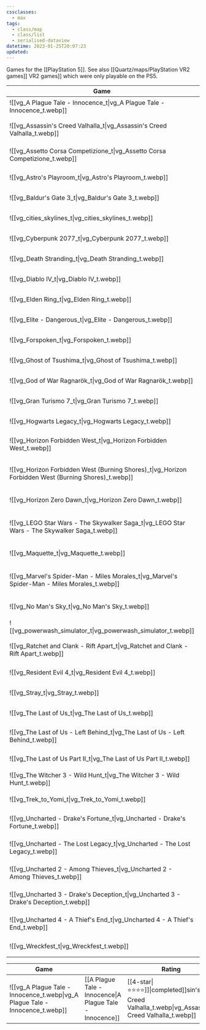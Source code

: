 ```yaml
---
cssclasses:
  - max
tags:
  - class/map
  - class/list
  - serialised-dataview
datetime: 2023-01-25T20:07:23
updated: 
---
```

Games for the [[PlayStation 5]]. See also [[Quartz/maps/PlayStation VR2 games]] VR2 games]] which were only playable on the PS5.

<!-- QueryToSerialize: table without id embed(link(thumbnail)) as "Game", file.link as "", rating as Rating, link(split( filter(file.tags, (t) => startswith(t, "#status") )[0], "/" )[1]) as Status from #class/video-game where contains(platform, [[PlayStation 5]]) sort file.name -->
<!-- SerializedQuery: table without id embed(link(thumbnail)) as "Game", file.link as "", rating as Rating, link(split( filter(file.tags, (t) => startswith(t, "#status") )[0], "/" )[1]) as Status from #class/video-game where contains(platform, [[PlayStation 5]]) sort file.name -->

| Game                                                                                                                           |                                                                                                      | Rating                                 | Status                                   |
| ------------------------------------------------------------------------------------------------------------------------------ | ---------------------------------------------------------------------------------------------------- | -------------------------------------- | ---------------------------------------- |
| ![[vg_A Plague Tale - Innocence_t\|vg_A Plague Tale - Innocence_t.webp]]                             | [[A Plague Tale - Innocence]]                             | [[4-star\|⭐️⭐️⭐️⭐️]]   | [[completed]] |
| ![[vg_Assassin's Creed Valhalla_t\|vg_Assassin's Creed Valhalla_t.webp]]                             | [[Assassin's Creed Valhalla]]                             | [[4-star\|⭐️⭐️⭐️⭐️]]   | [[completed]] |
| ![[vg_Assetto Corsa Competizione_t\|vg_Assetto Corsa Competizione_t.webp]]                           | [[Assetto Corsa Competizione]]                           | [[4-star\|⭐️⭐️⭐️⭐️]]   | [[ongoing]]     |
| ![[vg_Astro's Playroom_t\|vg_Astro's Playroom_t.webp]]                                               | [[Astro's Playroom]]                                               | [[4-star\|⭐️⭐️⭐️⭐️]]   | [[completed]] |
| ![[vg_Baldur's Gate 3_t\|vg_Baldur's Gate 3_t.webp]]                                                 | [[Baldur's Gate 3]]                                                 | [[4-star\|⭐️⭐️⭐️⭐️]]   | [[ongoing]]     |
| ![[vg_cities_skylines_t\|vg_cities_skylines_t.webp]]                                                 | [[Cities Skylines]]                                                 | [[4-star\|⭐️⭐️⭐️⭐️]]   | [[completed]] |
| ![[vg_Cyberpunk 2077_t\|vg_Cyberpunk 2077_t.webp]]                                                   | [[Cyberpunk 2077]]                                                   | [[3-star\|⭐️⭐️⭐️]]     | [[dropped]]     |
| ![[vg_Death Stranding_t\|vg_Death Stranding_t.webp]]                                                 | [[Death Stranding]]                                                 | [[3-star\|⭐️⭐️⭐️]]     | [[dropped]]     |
| ![[vg_Diablo IV_t\|vg_Diablo IV_t.webp]]                                                             | [[Diablo IV]]                                                             | [[2-star\|⭐️⭐️]]       | [[dropped]]     |
| ![[vg_Elden Ring_t\|vg_Elden Ring_t.webp]]                                                           | [[Elden Ring]]                                                           | [[4-star\|⭐️⭐️⭐️⭐️]]   | [[dropped]]     |
| ![[vg_Elite - Dangerous_t\|vg_Elite - Dangerous_t.webp]]                                             | [[Elite - Dangerous]]                                             | [[5-star\|⭐️⭐️⭐️⭐️⭐️]] | [[completed]] |
| ![[vg_Forspoken_t\|vg_Forspoken_t.webp]]                                                             | [[Forspoken]]                                                             | [[4-star\|⭐️⭐️⭐️⭐️]]   | [[completed]] |
| ![[vg_Ghost of Tsushima_t\|vg_Ghost of Tsushima_t.webp]]                                             | [[Ghost of Tsushima]]                                             | [[4-star\|⭐️⭐️⭐️⭐️]]   | [[completed]] |
| ![[vg_God of War Ragnarök_t\|vg_God of War Ragnarök_t.webp]]                                         | [[God of War Ragnarök]]                                         | [[4-star\|⭐️⭐️⭐️⭐️]]   | [[completed]] |
| ![[vg_Gran Turismo 7_t\|vg_Gran Turismo 7_t.webp]]                                                   | [[Gran Turismo 7]]                                                   | [[4-star\|⭐️⭐️⭐️⭐️]]   | [[ongoing]]     |
| ![[vg_Hogwarts Legacy_t\|vg_Hogwarts Legacy_t.webp]]                                                 | [[Hogwarts Legacy]]                                                 | [[2-star\|⭐️⭐️]]       | [[dropped]]     |
| ![[vg_Horizon Forbidden West_t\|vg_Horizon Forbidden West_t.webp]]                                   | [[Horizon Forbidden West]]                                   | [[4-star\|⭐️⭐️⭐️⭐️]]   | [[completed]] |
| ![[vg_Horizon Forbidden West (Burning Shores)_t\|vg_Horizon Forbidden West (Burning Shores)_t.webp]] | [[Horizon Forbidden West - Burning Shores]] | [[3-star\|⭐️⭐️⭐️]]     | [[completed]] |
| ![[vg_Horizon Zero Dawn_t\|vg_Horizon Zero Dawn_t.webp]]                                             | [[Horizon Zero Dawn]]                                             | [[5-star\|⭐️⭐️⭐️⭐️⭐️]] | [[completed]] |
| ![[vg_LEGO Star Wars - The Skywalker Saga_t\|vg_LEGO Star Wars - The Skywalker Saga_t.webp]]         | [[LEGO Star Wars - The Skywalker Saga]]          | [[3-star\|⭐️⭐️⭐️]]     | [[ongoing]]     |
| ![[vg_Maquette_t\|vg_Maquette_t.webp]]                                                               | [[Maquette]]                                                               | [[3-star\|⭐️⭐️⭐️]]     | [[dropped]]     |
| ![[vg_Marvel's Spider-Man - Miles Morales_t\|vg_Marvel's Spider-Man - Miles Morales_t.webp]]         | [[Marvel's Spider-Man - Miles Morales]]         | [[3-star\|⭐️⭐️⭐️]]     | [[completed]] |
| ![[vg_No Man's Sky_t\|vg_No Man's Sky_t.webp]]                                                       | [[No Man's Sky]]                                                       | [[4-star\|⭐️⭐️⭐️⭐️]]   | [[completed]] |
| ![[vg_powerwash_simulator_t\|vg_powerwash_simulator_t.webp]]                                         | [[PowerWash Simulator]]                                         | [[4-star\|⭐️⭐️⭐️⭐️]]   | [[ongoing]]     |
| ![[vg_Ratchet and Clank - Rift Apart_t\|vg_Ratchet and Clank - Rift Apart_t.webp]]                   | [[Ratchet and Clank - Rift Apart]]                   | [[4-star\|⭐️⭐️⭐️⭐️]]   | [[completed]] |
| ![[vg_Resident Evil 4_t\|vg_Resident Evil 4_t.webp]]                                                 | [[Resident Evil 4]]                                                 | [[3-star\|⭐️⭐️⭐️]]     | [[completed]] |
| ![[vg_Stray_t\|vg_Stray_t.webp]]                                                                     | [[Stray]]                                                                     | [[4-star\|⭐️⭐️⭐️⭐️]]   | [[completed]] |
| ![[vg_The Last of Us_t\|vg_The Last of Us_t.webp]]                                                   | [[The Last of Us]]                                                   | [[5-star\|⭐️⭐️⭐️⭐️⭐️]] | [[completed]] |
| ![[vg_The Last of Us - Left Behind_t\|vg_The Last of Us - Left Behind_t.webp]]                       | [[The Last of Us - Left Behind]]                       | [[4-star\|⭐️⭐️⭐️⭐️]]   | [[completed]] |
| ![[vg_The Last of Us Part II_t\|vg_The Last of Us Part II_t.webp]]                                   | [[The Last of Us Part II]]                                   | [[4-star\|⭐️⭐️⭐️⭐️]]   | [[completed]] |
| ![[vg_The Witcher 3 - Wild Hunt_t\|vg_The Witcher 3 - Wild Hunt_t.webp]]                             | [[The Witcher 3 - Wild Hunt]]                             | [[4-star\|⭐️⭐️⭐️⭐️]]   | [[completed]] |
| ![[vg_Trek_to_Yomi_t\|vg_Trek_to_Yomi_t.webp]]                                                       | [[Trek to Yomi]]                                                       | [[3-star\|⭐️⭐️⭐️]]     | [[completed]] |
| ![[vg_Uncharted - Drake's Fortune_t\|vg_Uncharted - Drake's Fortune_t.webp]]                         | [[Uncharted - Drake's Fortune]]                         | [[4-star\|⭐️⭐️⭐️⭐️]]   | [[completed]] |
| ![[vg_Uncharted - The Lost Legacy_t\|vg_Uncharted - The Lost Legacy_t.webp]]                         | [[Uncharted - The Lost Legacy]]                         | [[4-star\|⭐️⭐️⭐️⭐️]]   | [[completed]] |
| ![[vg_Uncharted 2 - Among Thieves_t\|vg_Uncharted 2 - Among Thieves_t.webp]]                         | [[Uncharted 2 - Among Thieves]]                         | [[4-star\|⭐️⭐️⭐️⭐️]]   | [[completed]] |
| ![[vg_Uncharted 3 - Drake's Deception_t\|vg_Uncharted 3 - Drake's Deception_t.webp]]                 | [[Uncharted 3 - Drake's Deception]]                 | [[4-star\|⭐️⭐️⭐️⭐️]]   | [[completed]] |
| ![[vg_Uncharted 4 - A Thief's End_t\|vg_Uncharted 4 - A Thief's End_t.webp]]                         | [[Uncharted 4 - A Thief's End]]                         | [[4-star\|⭐️⭐️⭐️⭐️]]   | [[completed]] |
| ![[vg_Wreckfest_t\|vg_Wreckfest_t.webp]]                                                             | [[Wreckfest]]                                                             | [[3-star\|⭐️⭐️⭐️]]     | [[completed]] |
<!-- SerializedQuery END -->
<!-- SerializedQuery: table without id embed(link(thumbnail)) as "Game", file.link as "", rating as Rating, link(split( filter(file.tags, (t) => startswith(t, "#status") )[0], "/" )[1]) as Status from #class/video-game where contains(platform, [[PlayStation 5]]) sort file.name -->

| Game                                                                                                                           |                                                                                                      | Rating                                 | Status                                   |
| ------------------------------------------------------------------------------------------------------------------------------ | ---------------------------------------------------------------------------------------------------- | -------------------------------------- | ---------------------------------------- |
| ![[vg_A Plague Tale - Innocence_t.webp\|vg_A Plague Tale - Innocence_t.webp]]        | [[A Plague Tale - Innocence\|A Plague Tale - Innocence]]             | [[4-star\|⭐️⭐️⭐️⭐️]]\|completed]]sin's Creed Valhalla_t.webp\|vg_Assassin's Creed Valhalla_t.webp]]        | [[Assassin's Creed Valhalla\|Assassin's Creed Valhalla]]             | [[4-star\|⭐️⭐️⭐️⭐️]]\|completed]]to Corsa Competizione_t.webp\|vg_Assetto Corsa Competizione_t.webp]]      | [[Assetto Corsa Competizione\|Assetto Corsa Competizione]]           | [[4-star\|⭐️⭐️⭐️⭐️]]ongoing]]stro's Playroom_t.webp\|vg_Astro's Playroom_t.webp]]                          | [[Astro's Playroom\|Astro's Playroom]]                               | [[4-star\|⭐️⭐️⭐️⭐️]]\|completed]]r's Gate 3_t.webp\|vg_Baldur's Gate 3_t.webp]]                            | [[Baldur's Gate 3\|Baldur's Gate 3]]                                 | [[4-star\|⭐️⭐️⭐️⭐️]]ongoing]]ities_skylines_t.webp\|vg_cities_skylines_t.webp]]                            | [[Cities Skylines\|Cities Skylines]]                                 | [[4-star\|⭐️⭐️⭐️⭐️]]\|completed]]punk 2077_t.webp\|vg_Cyberpunk 2077_t.webp]]                              | [[Cyberpunk 2077\|Cyberpunk 2077]]                                   | [[3-star\|⭐️⭐️⭐️]]\|dropped]]eath Stranding_t.webp\|vg_Death Stranding_t.webp]]                            | [[Death Stranding\|Death Stranding]]                                 | [[3-star\|⭐️⭐️⭐️]]\|dropped]]iablo IV_t.webp\|vg_Diablo IV_t.webp]]                                        | [[Diablo IV\|Diablo IV]]                                             | [[2-star\|⭐️⭐️]]ed\|dropped]]lden Ring_t.webp\|vg_Elden Ring_t.webp]]                                      | [[Elden Ring\|Elden Ring]]                                           | [[4-star\|⭐️⭐️⭐️⭐️]]dropped]]lite - Dangerous_t.webp\|vg_Elite - Dangerous_t.webp]]                        | [[Elite - Dangerous\|Elite - Dangerous]]                             | [[5-star\|⭐️⭐️⭐️⭐️⭐️]]completed]]oken_t.webp\|vg_Forspoken_t.webp]]                                        | [[Forspoken\|Forspoken]]                                             | [[4-star\|⭐️⭐️⭐️⭐️]]\|completed]] of Tsushima_t.webp\|vg_Ghost of Tsushima_t.webp]]                        | [[Ghost of Tsushima\|Ghost of Tsushima]]                             | [[4-star\|⭐️⭐️⭐️⭐️]]\|completed]]f War Ragnarök_t.webp\|vg_God of War Ragnarök_t.webp]]                    | [[God of War Ragnarök\|God of War Ragnarök]]                         | [[4-star\|⭐️⭐️⭐️⭐️]]\|completed]]Turismo 7_t.webp\|vg_Gran Turismo 7_t.webp]]                              | [[Gran Turismo 7\|Gran Turismo 7]]                                   | [[4-star\|⭐️⭐️⭐️⭐️]]ongoing]]ogwarts Legacy_t.webp\|vg_Hogwarts Legacy_t.webp]]                            | [[Hogwarts Legacy\|Hogwarts Legacy]]                                 | [[2-star\|⭐️⭐️]]ed\|dropped]]orizon Forbidden West_t.webp\|vg_Horizon Forbidden West_t.webp]]              | [[Horizon Forbidden West\|Horizon Forbidden West]]                   | [[4-star\|⭐️⭐️⭐️⭐️]]\|completed]]on Forbidden West (Burning Shores)_t.webp\|vg_Horizon Forbidden West (Burning Shores)_t.webp]]n West - Burning Shores\|Horizon Forbidden West - Burning Shores]]️⭐️]]ed\|completed]]on Zero Dawn_t.webp\|vg_Horizon Zero Dawn_t.webp]]                        | [[Horizon Zero Dawn\|Horizon Zero Dawn]]                             | [[5-star\|⭐️⭐️⭐️⭐️⭐️]]completed]]Star Wars - The Skywalker Saga_t.webp\|vg_LEGO Star Wars - The Skywalker Saga_t.webp]]tes/LEGO Star Wars - The Skywalker Saga.md\|LEGO Star Wars - The Skywalker Saga]]          | [[3-star\|⭐️⭐️⭐️]]\|ongoing]]aquette_t.webp\|vg_Maquette_t.webp]]                                          | [[Maquette\|Maquette]]                                               | [[3-star\|⭐️⭐️⭐️]]\|dropped]]arvel's Spider-Man - Miles Morales_t.webp\|vg_Marvel's Spider-Man - Miles Morales_t.webp]] Spider-Man - Miles Morales\|Marvel's Spider-Man - Miles Morales]]tar\|⭐️⭐️⭐️]]ed\|completed]]n's Sky_t.webp\|vg_No Man's Sky_t.webp]]                                  | [[No Man's Sky\|No Man's Sky]]                                       | [[4-star\|⭐️⭐️⭐️⭐️]]\|completed]]et and Clank - Rift Apart_t.webp\|vg_Ratchet and Clank - Rift Apart_t.webp]][[Ratchet and Clank - Rift Apart\|Ratchet and Clank - Rift Apart]]   | [[4-star\|⭐️⭐️⭐️⭐️]]\|completed]]ent Evil 4_t.webp\|vg_Resident Evil 4_t.webp]]                            | [[Resident Evil 4\|Resident Evil 4]]                                 | [[3-star\|⭐️⭐️⭐️]]ed\|completed]]_t.webp\|vg_Stray_t.webp]]                                                | [[Stray\|Stray]]                                                     | [[4-star\|⭐️⭐️⭐️⭐️]]\|completed]]ast of Us_t.webp\|vg_The Last of Us_t.webp]]                              | [[The Last of Us\|The Last of Us]]                                   | [[5-star\|⭐️⭐️⭐️⭐️⭐️]]completed]]ast of Us - Left Behind_t.webp\|vg_The Last of Us - Left Behind_t.webp]]  | [[The Last of Us - Left Behind\|The Last of Us - Left Behind]]       | [[4-star\|⭐️⭐️⭐️⭐️]]\|completed]]ast of Us Part II_t.webp\|vg_The Last of Us Part II_t.webp]]              | [[The Last of Us Part II\|The Last of Us Part II]]                   | [[4-star\|⭐️⭐️⭐️⭐️]]\|completed]]itcher 3 - Wild Hunt_t.webp\|vg_The Witcher 3 - Wild Hunt_t.webp]]        | [[The Witcher 3 - Wild Hunt\|The Witcher 3 - Wild Hunt]]             | [[4-star\|⭐️⭐️⭐️⭐️]]\|completed]]to_Yomi_t.webp\|vg_Trek_to_Yomi_t.webp]]                                  | [[Trek to Yomi\|Trek to Yomi]]                                       | [[3-star\|⭐️⭐️⭐️]]ed\|completed]]rted - Drake's Fortune_t.webp\|vg_Uncharted - Drake's Fortune_t.webp]]    | [[Uncharted - Drake's Fortune\|Uncharted - Drake's Fortune]]         | [[4-star\|⭐️⭐️⭐️⭐️]]\|completed]]rted - The Lost Legacy_t.webp\|vg_Uncharted - The Lost Legacy_t.webp]]    | [[Uncharted - The Lost Legacy\|Uncharted - The Lost Legacy]]         | [[4-star\|⭐️⭐️⭐️⭐️]]\|completed]]rted 2 - Among Thieves_t.webp\|vg_Uncharted 2 - Among Thieves_t.webp]]    | [[Uncharted 2 - Among Thieves\|Uncharted 2 - Among Thieves]]         | [[4-star\|⭐️⭐️⭐️⭐️]]\|completed]]rted 3 - Drake's Deception_t.webp\|vg_Uncharted 3 - Drake's Deception_t.webp]]Uncharted 3 - Drake's Deception\|Uncharted 3 - Drake's Deception]] | [[4-star\|⭐️⭐️⭐️⭐️]]\|completed]]rted 4 - A Thief's End_t.webp\|vg_Uncharted 4 - A Thief's End_t.webp]]    | [[Uncharted 4 - A Thief's End\|Uncharted 4 - A Thief's End]]         | [[4-star\|⭐️⭐️⭐️⭐️]]\|completed]]fest_t.webp\|vg_Wreckfest_t.webp]]                                        | [[Wreckfest\|Wreckfest]]                                             | [[3-star\|⭐️⭐️⭐️]]ed\|completed]]edQuery END -->
